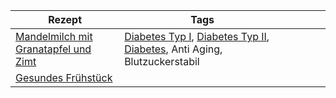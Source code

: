 | Rezept                                                                                                                          | Tags                                                                                                                                                                                                                                                                                                                                 |     |     |     |     |
| ------------------------------------------------------------------------------------------------------------------------------- | ------------------------------------------------------------------------------------------------------------------------------------------------------------------------------------------------------------------------------------------------------------------------------------------------------------------------------------ | --- | --- | --- | --- |
| [Mandelmilch mit Granatapfel und Zimt](https://www.diabetesade.com/allgemeine-themen/mandelmilch-mit-granatapfel-und-zimt.html) | [Diabetes Typ I](../Menschlicher_Körper/Verdauungssystem/Leiden/Diabetes/Diabetes%20Typ%201/Diabetes%20Typ%20I.md), [Diabetes Typ II](../Menschlicher_Körper/Verdauungssystem/Leiden/Diabetes/Diabetes%20Typ%20II.md), [Diabetes](../Menschlicher_Körper/Verdauungssystem/Leiden/Diabetes/Diabetes.md), Anti Aging, Blutzuckerstabil |     |     |     |     |
| [Gesundes Frühstück](https://www.youtube.com/watch?v=nsJUnYLfNNU )                                                              |                                                                                                                                                                                                                                                                                                                                      |     |     |     |     |
